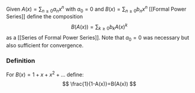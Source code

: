 Given $A(x)=\sum_{n\geq 0}a_{n}x^{n}$ with $a_{0}=0$ 
and $B(x)=\sum_{n\geq 0}b_{n}x^{n}$ [[Formal Power Series]]
define the composition 
$$
B(A(x)) = \sum_{k\geq 0} b_{k} A(x)^{k}
$$
as a [[Series of Formal Power Series]].
Note that $a_{0}=0$ was necessary but also sufficient for convergence.
### Definition
For $B(x)=1+x+x^{2}+\dots$ define:
$$
\frac{1}{1-A(x)}=B(A(x))
$$

